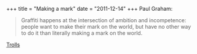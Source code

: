 +++
title = "Making a mark"
date = "2011-12-14"
+++
Paul Graham:
> Graffiti happens at the intersection of ambition and incompetence: people want to make their mark on the world, but have no other way to do it than literally making a mark on the world. 

[Trolls](http://www.paulgraham.com/trolls.html)

